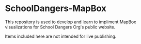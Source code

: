 # SchoolDangers-MapBox

This repository is used to develop and learn to impliment MapBox visualizations for School Dangers Org's public website.

Items included here are not intended for live publishing.
